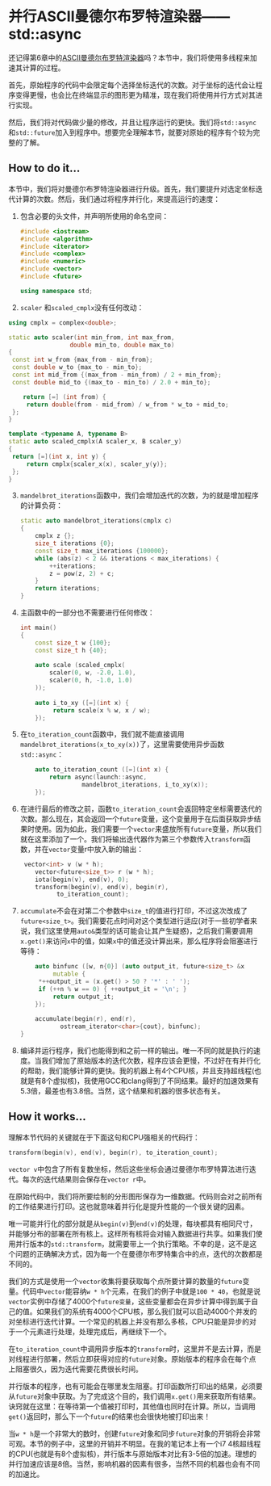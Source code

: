# 并行ASCII曼德尔布罗特渲染器——std::async

还记得第6章中的[ASCII曼德尔布罗特渲染器](content/chapter6/chapter6-5-chinese.md)吗？本节中，我们将使用多线程来加速其计算的过程。

首先，原始程序的代码中会限定每个选择坐标迭代的次数。对于坐标的迭代会让程序变得更慢，也会比在终端显示的图形更为精准，现在我们将使用并行方式对其进行实现。

然后，我们将对代码做少量的修改，并且让程序运行的更快。我们将`std::async`和`std::future`加入到程序中。想要完全理解本节，就要对原始的程序有个较为完整的了解。

## How to do it...

本节中，我们将对曼德尔布罗特渲染器进行升级。首先，我们要提升对选定坐标迭代计算的次数。然后，我们通过将程序并行化，来提高运行的速度：

1. 包含必要的头文件，并声明所使用的命名空间：

   ```c++
   #include <iostream>
   #include <algorithm>
   #include <iterator>
   #include <complex>
   #include <numeric>
   #include <vector>
   #include <future>
   
   using namespace std;
   ```

2.  `scaler` 和`scaled_cmplx`没有任何改动：

   ```c++
   using cmplx = complex<double>;
   
   static auto scaler(int min_from, int max_from,
   					double min_to, double max_to)
   {
   	const int w_from {max_from - min_from};
   	const double w_to {max_to - min_to};
   	const int mid_from {(max_from - min_from) / 2 + min_from};
   	const double mid_to {(max_to - min_to) / 2.0 + min_to};
   
       return [=] (int from) {
   		return double(from - mid_from) / w_from * w_to + mid_to;
   	};
   }
   
   template <typename A, typename B>
   static auto scaled_cmplx(A scaler_x, B scaler_y)
   {
   	return [=](int x, int y) {
   		return cmplx{scaler_x(x), scaler_y(y)};
   	};
   }
   ```

3. `mandelbrot_iterations`函数中，我们会增加迭代的次数，为的就是增加程序的计算负荷：

   ```c++
   static auto mandelbrot_iterations(cmplx c)
   {
       cmplx z {};
       size_t iterations {0};
       const size_t max_iterations {100000};
       while (abs(z) < 2 && iterations < max_iterations) {
           ++iterations;
           z = pow(z, 2) + c;
       }
       return iterations;
   }
   ```

4. 主函数中的一部分也不需要进行任何修改：

   ```c++
   int main()
   {
       const size_t w {100};
       const size_t h {40};
       
       auto scale (scaled_cmplx(
           scaler(0, w, -2.0, 1.0),
           scaler(0, h, -1.0, 1.0)
       ));
       
       auto i_to_xy ([=](int x) {
      		return scale(x % w, x / w);
       }); 
   ```

5. 在`to_iteration_count`函数中，我们就不能直接调用`mandelbrot_iterations(x_to_xy(x))`了，这里需要使用异步函数` std::async `：

   ```c++
       auto to_iteration_count ([=](int x) {
           return async(launch::async,
           			mandelbrot_iterations, i_to_xy(x));
       });	
   ```

6. 在进行最后的修改之前，函数`to_iteration_count`会返回特定坐标需要迭代的次数。那么现在，其会返回一个`future`变量，这个变量用于在后面获取异步结果时使用。因为如此，我们需要一个`vector`来盛放所有`future`变量，所以我们就在这里添加了一个。我们将输出迭代器作为第三个参数传入`transform`函数，并在`vector`变量r中放入新的输出：

   ```c++
   	vector<int> v (w * h);
       vector<future<size_t>> r (w * h);
       iota(begin(v), end(v), 0);
       transform(begin(v), end(v), begin(r),
       		 to_iteration_count);
   ```

7. `accumulate`不会在对第二个参数中`size_t`的值进行打印，不过这次改成了`future<size_t>`。我们需要花点时间对这个类型进行适应(对于一些初学者来说，我们这里使用`auto&`类型的话可能会让其产生疑惑)，之后我们需要调用`x.get()`来访问`x`中的值，如果`x`中的值还没计算出来，那么程序将会阻塞进行等待：

   ```c++
       auto binfunc ([w, n{0}] (auto output_it, future<size_t> &x
       		mutable {
       	*++output_it = (x.get() > 50 ? '*' : ' ');
       	if (++n % w == 0) { ++output_it = '\n'; }
      	 	return output_it;
       });
                     
       accumulate(begin(r), end(r),
       		  ostream_iterator<char>{cout}, binfunc);
   }
   ```

8.  编译并运行程序，我们也能得到和之前一样的输出。唯一不同的就是执行的速度。当我们增加了原始版本的迭代次数，程序应该会更慢，不过好在有并行化的帮助，我们能够计算的更快。我的机器上有4个CPU核，并且支持超线程(也就是有8个虚拟核)，我使用GCC和clang得到了不同结果。最好的加速效果有5.3倍，最差也有3.8倍。当然，这个结果和机器的很多状态有关。

## How it works...

理解本节代码的关键就在于下面这句和CPU强相关的代码行：

```c++
transform(begin(v), end(v), begin(r), to_iteration_count);
```

`vector v`中包含了所有复数坐标，然后这些坐标会通过曼德尔布罗特算法进行迭代。每次的迭代结果则会保存在`vector r`中。

在原始代码中，我们将所要绘制的分形图形保存为一维数据。代码则会对之前所有的工作结果进行打印。这也就意味着并行化是提升性能的一个很关键的因素。

唯一可能并行化的部分就是从`begin(v)`到`end(v)`的处理，每块都具有相同尺寸，并能够分布的部署在所有核上。这样所有核将会对输入数据进行共享。如果我们使用并行版本的`std::transform`，就需要带上一个执行策略。不幸的是，这不是这个问题的正确解决方式，因为每一个在曼德尔布罗特集合中的点，迭代的次数都是不同的。

我们的方式是使用一个`vector`收集将要获取每个点所要计算的数量的`future`变量。代码中`vector`能容纳`w * h`个元素，在我们的例子中就是`100 * 40`，也就是说`vector`实例中存储了4000个`future变量`，这些变量都会在异步计算中得到属于自己的值。如果我们的系统有4000个CPU核，那么我们就可以启动4000个并发的对坐标进行迭代计算。一个常见的机器上并没有那么多核，CPU只能是异步的对于一个元素进行处理，处理完成后，再继续下一个。

在`to_iteration_count`中调用异步版本的`transform`时，这里并不是去计算，而是对线程进行部署，然后立即获得对应的`future`对象。原始版本的程序会在每个点上阻塞很久，因为迭代需要花费很长时间。

并行版本的程序，也有可能会在哪里发生阻塞。打印函数所打印出的结果，必须要从`future`对象中获取。为了完成这个目的，我们调用`x.get()`用来获取所有结果。诀窍就在这里：在等待第一个值被打印时，其他值也同时在计算。所以，当调用`get()`返回时，那么下一个`future`的结果也会很快地被打印出来！

当`w * h`是一个非常大的数时，创建`future`对象和同步`future`对象的开销将会非常可观。本节的例子中，这里的开销并不明显。在我的笔记本上有一个i7 4核超线程的CPU(也就是有8个虚拟核)，并行版本与原始版本对比有3-5倍的加速。理想的并行加速应该是8倍。当然，影响机器的因素有很多，当然不同的机器也会有不同的加速比。